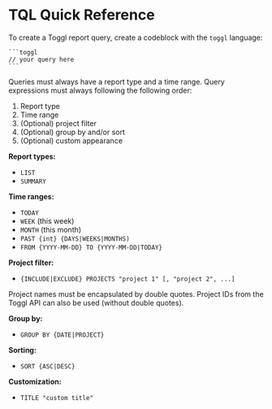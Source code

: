 # TQL Quick Reference

To create a Toggl report query, create a codeblock with the `toggl` language:

````
```toggl
// your query here
```
````

Queries must always have a report type and a time range. Query expressions must always following the following order:

1. Report type
2. Time range
3. (Optional) project filter
4. (Optional) group by and/or sort
5. (Optional) custom appearance

**Report types:**

- `LIST`
- `SUMMARY`

**Time ranges:**

- `TODAY`
- `WEEK` (this week)
- `MONTH` (this month)
- `PAST {int} {DAYS|WEEKS|MONTHS)`
- `FROM {YYYY-MM-DD} TO {YYYY-MM-DD|TODAY}`

**Project filter:**

- `{INCLUDE|EXCLUDE} PROJECTS "project 1" [, "project 2", ...]`

Project names must be encapsulated by double quotes. Project IDs from the Toggl API can also be used (without double quotes).

**Group by:**

- `GROUP BY {DATE|PROJECT}`

**Sorting:**

- `SORT {ASC|DESC}`

**Customization:**

- `TITLE "custom title"`
